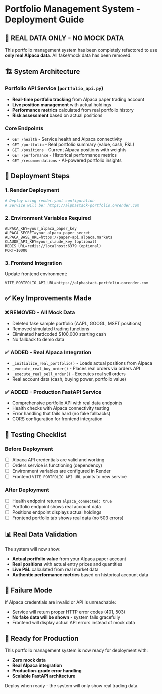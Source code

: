 # Portfolio Management System - Deployment Guide

## 🎯 **REAL DATA ONLY - NO MOCK DATA**

This portfolio management system has been completely refactored to use **only real Alpaca data**. All fake/mock data has been removed.

## 🏗️ **System Architecture**

### **Portfolio API Service** (`portfolio_api.py`)
- **Real-time portfolio tracking** from Alpaca paper trading account
- **Live position management** with actual holdings
- **Performance metrics** calculated from real portfolio history
- **Risk assessment** based on actual positions

### **Core Endpoints**
- `GET /health` - Service health and Alpaca connectivity
- `GET /portfolio` - Real portfolio summary (value, cash, P&L)
- `GET /positions` - Current Alpaca positions with weights
- `GET /performance` - Historical performance metrics
- `GET /recommendations` - AI-powered portfolio insights

## 🚀 **Deployment Steps**

### **1. Render Deployment**
```bash
# Deploy using render.yaml configuration
# Service will be: https://alphastack-portfolio.onrender.com
```

### **2. Environment Variables Required**
```
ALPACA_KEY=your_alpaca_paper_key
ALPACA_SECRET=your_alpaca_paper_secret
ALPACA_BASE_URL=https://paper-api.alpaca.markets
CLAUDE_API_KEY=your_claude_key (optional)
REDIS_URL=redis://localhost:6379 (optional)
PORT=10000
```

### **3. Frontend Integration**
Update frontend environment:
```
VITE_PORTFOLIO_API_URL=https://alphastack-portfolio.onrender.com
```

## ✅ **Key Improvements Made**

### **❌ REMOVED - All Mock Data**
- Deleted fake sample portfolio (AAPL, GOOGL, MSFT positions)
- Removed simulated trading functions
- Eliminated hardcoded $100,000 starting cash
- No fallback to demo data

### **✅ ADDED - Real Alpaca Integration**
- `_initialize_real_portfolio()` - Loads actual positions from Alpaca
- `_execute_real_buy_order()` - Places real orders via orders API
- `_execute_real_sell_order()` - Executes real sell orders
- Real account data (cash, buying power, portfolio value)

### **✅ ADDED - Production FastAPI Service**
- Comprehensive portfolio API with real data endpoints
- Health checks with Alpaca connectivity testing
- Error handling that fails hard (no fake fallbacks)
- CORS configuration for frontend integration

## 🔧 **Testing Checklist**

### **Before Deployment**
- [ ] Alpaca API credentials are valid and working
- [ ] Orders service is functioning (dependency)
- [ ] Environment variables are configured in Render
- [ ] Frontend `VITE_PORTFOLIO_API_URL` points to new service

### **After Deployment**
- [ ] Health endpoint returns `alpaca_connected: true`
- [ ] Portfolio endpoint shows real account data
- [ ] Positions endpoint displays actual holdings
- [ ] Frontend portfolio tab shows real data (no 503 errors)

## 📊 **Real Data Validation**

The system will now show:
- **Actual portfolio value** from your Alpaca paper account
- **Real positions** with actual entry prices and quantities
- **Live P&L** calculated from real market data
- **Authentic performance metrics** based on historical account data

## 🚨 **Failure Mode**

If Alpaca credentials are invalid or API is unreachable:
- Service will return proper HTTP error codes (401, 503)
- **No fake data will be shown** - system fails gracefully
- Frontend will display actual API errors instead of mock data

## 🎉 **Ready for Production**

This portfolio management system is now ready for deployment with:
- **Zero mock data**
- **Real Alpaca integration**
- **Production-grade error handling**
- **Scalable FastAPI architecture**

Deploy when ready - the system will only show real trading data.